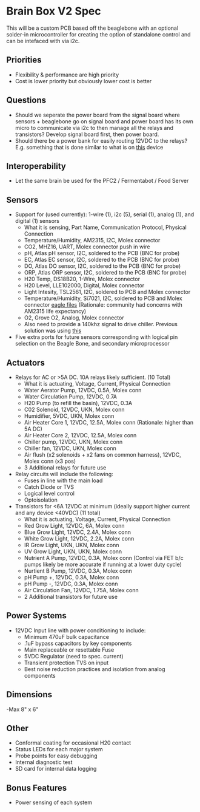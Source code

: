 # Brain Box V2 Spec
This will be a custom PCB based off the beaglebone with an optional solder-in microcontroller for creating the option of standalone control and can be intefaced with via i2c.

## Priorities
- Flexibility & performance are high priority
- Cost is lower priority but obviously lower cost is better

## Questions
- Should we seperate the power board from the signal board where sensors + beaglebone go on signal board and power board has its own micro to communicate via i2c to then manage all the relays and transistors? Develop signal board first, then power board.
- Should there be a power bank for easily routing 12VDC to the relays? E.g. something that is done similar to what is on [this](https://shop.controleverything.com/collections/light-dimmers/products/16-channel-12-bit-5-amp-high-current-n-channel-pwm-light-dimmer-for-iot) device

## Interoperability
- Let the same brain be used for the PFC2 / Fermentabot / Food Server

## Sensors
- Support for (used currently): 1-wire (1), i2c (5), serial (1), analog (1), and digital (1) sensors
     - What it is sensing, Part Name, Communication Protocol, Physical Connection
     - Temperature/Humidity, AM2315, I2C, Molex connector
     - CO2, MHZ16, UART, Molex connector push in wire
     - pH, Atlas pH sensor, I2C, soldered to the PCB (BNC for probe)
     - EC, Atlas EC sensor, I2C, soldered to the PCB (BNC for probe)
     - DO, Atlas DO sensor, I2C, soldered to the PCB (BNC for probe)
     - ORP, Atlas ORP sensor, I2C, soldered to the PCB (BNC for probe)
     - H20 Temp, DS18B20, 1-Wire, Molex connector
     - H20 Level, LLE102000, Digital, Molex connector
     - Light Intesity, TSL2561, I2C, soldered to PCB and Molex connector
     - Temperature/Humidity, Si7021, I2C, soldered to PCB and Molex connector [eagle files](https://www.adafruit.com/product/3251) (Rationale: community had concerns with AM2315 life expectancy)
     - O2, Grove O2, Analog, Molex connector
     - Also need to provide a 140khz signal to drive chiller. Previous solution was using [this](https://www.arduino.cc/en/Reference/Tone)
- Five extra ports for future sensors corresponding with logical pin selection on the Beagle Bone, and secondary microprocessor  


## Actuators
- Relays for AC or >5A DC. 10A relays likely sufficient. (10 Total)
     - What it is actuating, Voltage, Current, Physical Connection
     - Water Aerator Pump, 12VDC, 0.5A, Molex conn
     - Water Circulation Pump, 12VDC, 0.7A
     - H20 Pump (to refill the basin), 12VDC, 0.3A
     - C02 Solenoid, 12VDC, UKN, Molex conn
     - Humidifier, 5VDC, UKN, Molex conn
     - Air Heater Core 1, 12VDC, 12.5A, Molex conn  (Rationale: higher than 5A DC)
     - Air Heater Core 2, 12VDC, 12.5A, Molex conn
     - Chiller pump, 12VDC, UKN, Molex conn
     - Chiller fan, 12VDC, UKN, Molex conn
     - Air flush (x2 solenoids + x2 fans on common harness), 12VDC, Molex conn (x3 pos)
     - 3 Additional relays for future use
 -  Relay circuits will include the following:
     - Fuses in line with the main load
     - Catch Diode or TVS
     - Logical level control
     - Optoisolation    
- Transistors for <6A 12VDC at minimum (ideally support higher current and any device <40VDC) (11 total)
     - What it is actuating, Voltage, Current, Physical Connection
     - Red Grow Light, 12VDC, 6A, Molex conn
     - Blue Grow Light, 12VDC, 2.4A, Molex conn
     - White Grow Light, 12VDC, 2.2A, Molex conn
     - IR Grow Light, UKN, UKN, Molex conn
     - UV Grow Light, UKN, UKN, Molex conn
     - Nutrient A Pump, 12VDC, 0.3A, Molex conn (Control via FET b/c pumps likely be more accurate if running at a lower duty cycle)
     - Nurtient B Pump, 12VDC, 0.3A, Molex conn
     - pH Pump +, 12VDC, 0.3A, Molex conn
     - pH Pump -, 12VDC, 0.3A, Molex conn
     - Air Circulation Fan, 12VDC, 1.75A, Molex conn
     - 2 Additional transistors for future use

## Power Systems
- 12VDC Input line with power conditioning to include:
     - Minimum 470uF bulk capacitance
     - .1uF bypass capacitors by key components
     - Main replaceable or resettable Fuse
     - 5VDC Regulator (need to spec. current)
     - Transient protection TVS on input
     - Best noise reduction practices and isolation from analog components

## Dimensions
-Max 8" x 6"

## Other
- Conformal coating for occasional H20 contact
- Status LEDs for each major system
- Probe points for easy debugging
- Internal diagnostic test
- SD card for internal data logging

## Bonus Features
- Power sensing of each system
